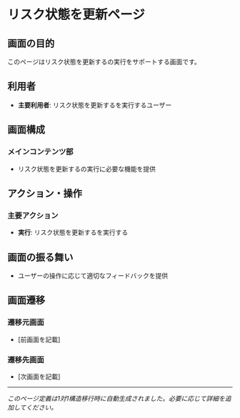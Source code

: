 # リスク状態を更新ページ

## 画面の目的
このページはリスク状態を更新するの実行をサポートする画面です。

## 利用者
- **主要利用者**: リスク状態を更新するを実行するユーザー

## 画面構成

### メインコンテンツ部
- リスク状態を更新するの実行に必要な機能を提供

## アクション・操作

### 主要アクション
- **実行**: リスク状態を更新するを実行する

## 画面の振る舞い
- ユーザーの操作に応じて適切なフィードバックを提供

## 画面遷移

### 遷移元画面
- [前画面を記載]

### 遷移先画面
- [次画面を記載]

---
*このページ定義は1対1構造移行時に自動生成されました。必要に応じて詳細を追加してください。*
